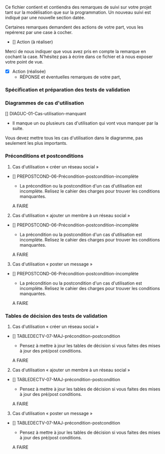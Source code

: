 Ce fichier contient et contiendra des remarques de suivi sur votre
projet tant sur la modélisation que sur la programmation. Un nouveau
suivi est indiqué par une nouvelle section datée.

Certaines remarques demandent des actions de votre part, vous les
repérerez par une case à cocher.

- []  Action (à réaliser) 

Merci de nous indiquer que vous avez pris en compte la remarque en
cochant la case. N'hésitez pas à écrire dans ce fichier et à nous
exposer votre point de vue.

- [x] Action (réalisée)
  - RÉPONSE et éventuelles remarques de votre part, 

### Spécification et préparation des tests de validation

### Diagrammes de cas d'utilisation

[] DIAGUC-01-Cas-utilisation-manquant

- Il manque un ou plusieurs cas d'utilisation qui vont vous
  manquer par la suite.

Vous devez mettre tous les cas d'utilisation dans le diagramme, pas seulement les plus importants.

### Préconditions et postconditions

1. Cas d'utilisation « créer un réseau social »
- [] PREPOSTCOND-06-Précondition-postcondition-incomplète
  
  - La précondition ou la postcondition d'un cas d'utilisation est
    incomplète. Relisez le cahier des charges pour trouver les
    conditions manquantes.
  
  A FAIRE
2. Cas d'utilisation « ajouter un membre à un réseau social »
- [] PREPOSTCOND-06-Précondition-postcondition-incomplète
  
  - La précondition ou la postcondition d'un cas d'utilisation est
    incomplète. Relisez le cahier des charges pour trouver les
    conditions manquantes.
  
  A FAIRE
3. Cas d'utilisation « poster un message »
- [] PREPOSTCOND-06-Précondition-postcondition-incomplète
  
  - La précondition ou la postcondition d'un cas d'utilisation est
    incomplète. Relisez le cahier des charges pour trouver les
    conditions manquantes.
  
  A FAIRE

### Tables de décision des tests de validation

1. Cas d'utilisation « créer un réseau social »
- [] TABLEDECTV-07-MAJ-précondition-postcondition
  - Pensez à mettre à jour les tables de décision si vous faites des
    mises à jour des pré/post conditions.
  
  A FAIRE
2. Cas d'utilisation « ajouter un membre à un réseau social »
- [] TABLEDECTV-07-MAJ-précondition-postcondition
  - Pensez à mettre à jour les tables de décision si vous faites des
    mises à jour des pré/post conditions.
  
  A FAIRE
3. Cas d'utilisation « poster un message »
- [] TABLEDECTV-07-MAJ-précondition-postcondition
  - Pensez à mettre à jour les tables de décision si vous faites des
    mises à jour des pré/post conditions.
  
  A FAIRE
